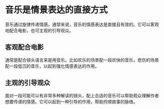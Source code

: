 # 音乐是情景表达的直接方式

音乐通过旋律传递情感。通常来说，音乐的情感表达是直接且有效的。它可以客观地配合电影，也可主观的引导观众。

## 客观配合电影


通常是配合镜头语言来是用音乐。比如欢乐的场景配一段欢快的音乐，悲伤的场景配一段低沉的音乐，以起到强化情感表达的作用。

## 主观的引导观众

面对一段可能可以有非常多种解读的镜头，配上合适的音乐可以帮助观众理解作者想要传递的情感。它可以起到一种引导的作用，帮助捋顺故事的脉络。
